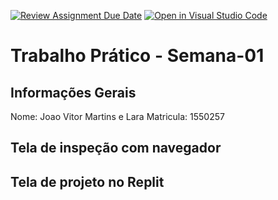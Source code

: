 [![Review Assignment Due Date](https://classroom.github.com/assets/deadline-readme-button-22041afd0340ce965d47ae6ef1cefeee28c7c493a6346c4f15d667ab976d596c.svg)](https://classroom.github.com/a/Ue6hVgM5)
[![Open in Visual Studio Code](https://classroom.github.com/assets/open-in-vscode-2e0aaae1b6195c2367325f4f02e2d04e9abb55f0b24a779b69b11b9e10269abc.svg)](https://classroom.github.com/online_ide?assignment_repo_id=18292186&assignment_repo_type=AssignmentRepo)
# Trabalho Prático - Semana-01

## Informações Gerais
Nome: Joao Vitor Martins e Lara
Matricula: 1550257

## Tela de inspeção com navegador


## Tela de projeto no Replit


